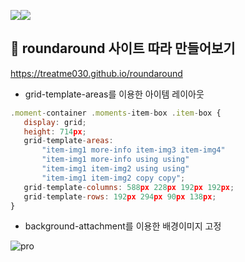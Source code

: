<img src="https://img.shields.io/badge/html-E34F26?style=for-the-badge&logo=html5&logoColor=white"><img src="https://img.shields.io/badge/css-1572B6?style=for-the-badge&logo=css3&logoColor=white">

## 💋 roundaround 사이트 따라 만들어보기 
https://treatme030.github.io/roundaround
 * grid-template-areas를 이용한 아이템 레이아웃
 ```javascript
 .moment-container .moments-item-box .item-box {
    display: grid;
    height: 714px;
    grid-template-areas:
        "item-img1 more-info item-img3 item-img4"
        "item-img1 more-info using using"
        "item-img1 item-img2 using using"
        "item-img1 item-img2 copy copy";
    grid-template-columns: 588px 228px 192px 192px;
    grid-template-rows: 192px 294px 90px 138px;
}
```
 * background-attachment를 이용한 배경이미지 고정

![pro](https://user-images.githubusercontent.com/74355328/147443418-272ab283-41fc-4f34-8b6a-5c3899ab5905.gif)
